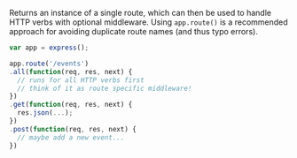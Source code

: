 Returns an instance of a single route, which can then be used to handle HTTP verbs with optional middleware. Using `app.route()` is a recommended approach for avoiding duplicate route names (and thus typo errors).

```js
var app = express();

app.route('/events')
.all(function(req, res, next) {
  // runs for all HTTP verbs first
  // think of it as route specific middleware!
})
.get(function(req, res, next) {
  res.json(...);
})
.post(function(req, res, next) {
  // maybe add a new event...
})
```
